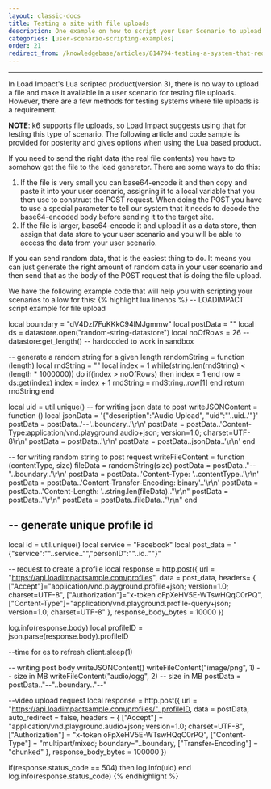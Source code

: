 ```yaml
---
layout: classic-docs
title: Testing a site with file uploads
description: One example on how to script your User Scenario to upload files during a test.
categories: [user-scenario-scripting-examples]
order: 21
redirect_from: /knowledgebase/articles/814794-testing-a-system-that-requires-uploading-a-file
---
```


***

In Load Impact's Lua scripted product(version 3), there is no way to upload a file and make it available in a user scenario for testing file uploads. However, there are a few methods for testing systems where file uploads is a requirement.

**NOTE**: k6 supports file uploads, so Load Impact suggests using that for testing this type of scenario. The following article and code sample is provided for posterity and gives options when using the Lua based product.

If you need to send the right data (the real file contents) you have to somehow get the file to the load generator. There are some ways to do this:

1. If the file is very small you can base64-encode it and then copy and paste it into your user scenario, assigning it to a local variable that you then use to construct the POST request. When doing the POST you have to use a special parameter to tell our system that it needs to decode the base64-encoded body before sending it to the target site.
2. If the file is larger, base64-encode it and upload it as a data store, then assign that data store to your user scenario and you will be able to access the data from your user scenario.



If you can send random data, that is the easiest thing to do. It means you can just generate the right amount of random data in your user scenario and then send that as the body of the POST request that is doing the file upload.


We have the following example code that will help you with scripting your scenarios to allow for this:
{% highlight lua linenos %}
-- LOADIMPACT script example for file upload

local boundary = "dV4Dzl7FuKKkC94lMJgmmw"
local postData = ""
local ds = datastore.open("random-string-datastore")
local noOfRows = 26 -- datastore:get_length() -- hardcoded to work in sandbox


-- generate a random string for a given length
randomString = function (length)
  local rndString = ""
  local index = 1
  while(string.len(rndString) < (length * 1000000)) do
    if(index > noOfRows) then
      index = 1
    end
    row = ds:get(index)
    index = index + 1
    rndString = rndString..row[1]
  end
  return rndString
end

  local uid = util.unique()
-- for writing json data to post
writeJSONContent = function ()
  local jsonData =  '{\"description\":\"Audio Upload\", \"uid\":\"'..uid..'\"}'
  postData = postData..'--'..boundary..'\r\n'
  postData = postData..'Content-Type:application/vnd.playground.audio+json; version=1.0; charset=UTF-8\r\n'
  postData = postData..'\r\n'
  postData = postData..jsonData..'\r\n'
end

-- for writing random string to post request
writeFileContent = function (contentType, size)
    fileData = randomString(size)
    postData = postData.."--"..boundary..'\r\n'
    postData = postData..'Content-Type: '..contentType..'\r\n'
    postData = postData..'Content-Transfer-Encoding: binary'..'\r\n'
    postData = postData..'Content-Length: '..string.len(fileData).."\r\n"
    postData = postData.."\r\n"
    postData = postData..fileData.."\r\n"
end

-- generate unique profile id
--
local id = util.unique()
local service = "Facebook"
local post_data = "{\"service\":\""..service.."\",\"personID\":\""..id.."\"}"

-- request to create a profile
local response = http.post({
  url = "https://api.loadimpactsample.com/profiles",
  data = post_data,
  headers= {
      ["Accept"]="application/vnd.playground.profile+json; version=1.0; charset=UTF-8",
      ["Authorization"]="x-token oFpXeHV5E-WTswHQqC0rPQ",
      ["Content-Type"]="application/vnd.playground.profile-query+json; version=1.0; charset=UTF-8"
    },
  response_body_bytes = 10000
})

log.info(response.body)
local profileID = json.parse(response.body).profileID

--time for es to refresh
client.sleep(1)

-- writing post body
writeJSONContent()
writeFileContent("image/png", 1) -- size in MB
writeFileContent("audio/ogg", 2) -- size in MB
postData = postData.."--"..boundary.."--"


--video upload request
local response = http.post({
    url = "https://api.loadimpactsample.com/profiles/"..profileID,
    data = postData,
    auto_redirect = false,
    headers = {
      ["Accept"] = "application/vnd.playground.audio+json; version=1.0; charset=UTF-8",
        ["Authorization"] = "x-token oFpXeHV5E-WTswHQqC0rPQ",
        ["Content-Type"] = "multipart/mixed; boundary="..boundary,
        ["Transfer-Encoding"] = "chunked"
    },
    response_body_bytes = 100000
})

if(response.status_code == 504) then
  log.info(uid)
end
log.info(response.status_code)
{% endhighlight %}
